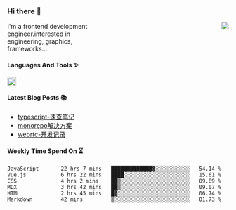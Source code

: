 <!--
**zhaohuanyuu/zhaohuanyuu** is a ✨ _special_ ✨ repository because its `README.md` (this file) appears on your GitHub profile.
-->

### Hi there 👋

<picture>
  <source media="(prefers-color-scheme: dark)" srcset="https://github-readme-stats.vercel.app/api?username=zhaohuanyuu&count_private=true&show_icons=true&theme=city_lights&hide_title=true">
  <img align="right" src="https://github-readme-stats.vercel.app/api?username=zhaohuanyuu&count_private=true&show_icons=true&hide_title=true">
</picture>

<p align="left" style="width:40%">I'm a frontend development engineer.interested in engineering, graphics, frameworks...</p>

#### Languages And Tools ✨

<img align="left" height="20" src="https://skillicons.dev/icons?i=js,ts,nodejs,react,vue,gatsby,materialui,graphql,nestjs,electron,flutter" />

</br>

#### Latest Blog Posts 📚
<!-- BLOG-POST-LIST:START -->
- [typescript-速查笔记](https://zhy.gatsbyjs.io/blog/ts-note)
- [monorepo解决方案](https://zhy.gatsbyjs.io/blog/monorepos)
- [webrtc-开发记录](https://zhy.gatsbyjs.io/blog/webrtc-note)
<!-- BLOG-POST-LIST:END -->

#### Weekly Time Spend On ⏳
<!--START_SECTION:waka-->

```text
JavaScript       22 hrs 7 mins   █████████████▓░░░░░░░░░░░   54.14 %
Vue.js           6 hrs 22 mins   ████░░░░░░░░░░░░░░░░░░░░░   15.61 %
CSS              4 hrs 2 mins    ██▒░░░░░░░░░░░░░░░░░░░░░░   09.89 %
MDX              3 hrs 42 mins   ██▒░░░░░░░░░░░░░░░░░░░░░░   09.07 %
HTML             2 hrs 45 mins   █▓░░░░░░░░░░░░░░░░░░░░░░░   06.74 %
Markdown         42 mins         ▒░░░░░░░░░░░░░░░░░░░░░░░░   01.73 %
```

<!--END_SECTION:waka-->
